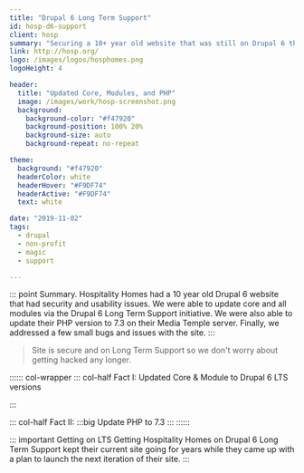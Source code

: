 ```yaml
---
title: "Drupal 6 Long Term Support"
id: hosp-d6-support
client: hosp
summary: "Securing a 10+ year old website that was still on Drupal 6 that was prone to hacks and bugs."
link: http://hosp.org/
logo: /images/logos/hosphomes.png
logoHeight: 4

header:
  title: "Updated Core, Modules, and PHP"
  image: /images/work/hosp-screenshot.png
  background:
    background-color: "#f47920"
    background-position: 100% 20%
    background-size: auto
    background-repeat: no-repeat

theme:
  background: "#f47920"
  headerColor: white
  headerHover: "#F9DF74"
  headerActive: "#F9DF74"
  text: white

date: "2019-11-02"
tags:
  - drupal
  - non-profit
  - magic
  - support

---
```


::: point Summary.
Hospitality Homes had a 10 year old Drupal 6 website that had security and usability issues.  We were able to update core and all modules via the Drupal 6 Long Term Support initiative.  We were also able to update their PHP version to 7.3 on their  Media Temple server.  Finally, we addressed a few small bugs and issues with the site.
:::

> Site is secure and on Long Term Support so we don't worry about getting hacked any longer.

:::::: col-wrapper
::: col-half Fact I:
Updated Core & Module to Drupal 6 LTS versions

:::

::: col-half Fact II:
:::big
Update PHP to 7.3
:::
::::::

::: important Getting on LTS
Getting Hospitality Homes on Drupal 6 Long Term Support kept their current site going for years while they came up with a plan to launch the next iteration of their site.
:::
